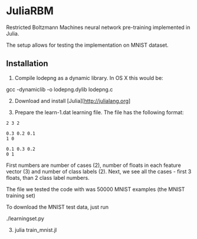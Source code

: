 # JuliaRBM
Restricted Boltzmann Machines neural network pre-training implemented in Julia.

The setup allows for testing the implementation on MNIST dataset. 

## Installation

1. Compile lodepng as a dynamic library. In OS X this would be:

gcc -dynamiclib -o lodepng.dylib lodepng.c

2. Download and install [Julia][http://julialang.org]

3. Prepare the learn-1.dat learning file. The file has the following format:
```
2 3 2

0.3 0.2 0.1
1 0

0.1 0.3 0.2
0 1
```

First numbers are number of cases (2), number of floats in each feature vector (3) and number of class labels (2).
Next, we see all the cases - first 3 floats, than 2 class label numbers.

The file we tested the code with was 50000 MNIST examples (the MNIST training set)

To download the MNIST test data, just run

./learningset.py

3. julia train_mnist.jl
